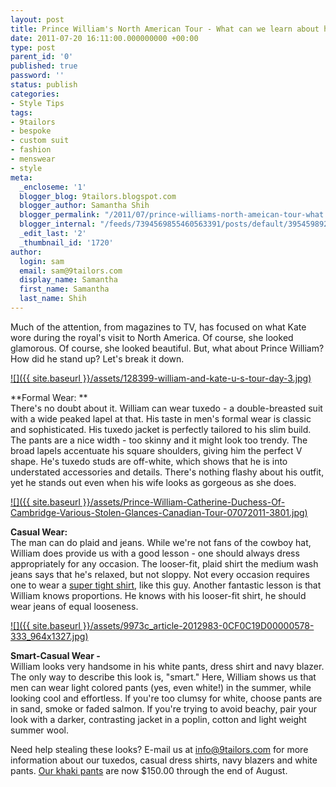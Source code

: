 ```yaml
---
layout: post
title: Prince William's North American Tour - What can we learn about his style preferences?
date: 2011-07-20 16:11:00.000000000 +00:00
type: post
parent_id: '0'
published: true
password: ''
status: publish
categories:
- Style Tips
tags:
- 9tailors
- bespoke
- custom suit
- fashion
- menswear
- style
meta:
  _encloseme: '1'
  blogger_blog: 9tailors.blogspot.com
  blogger_author: Samantha Shih
  blogger_permalink: "/2011/07/prince-williams-north-ameican-tour-what.html"
  blogger_internal: "/feeds/7394569855460563391/posts/default/3954598926061295528"
  _edit_last: '2'
  _thumbnail_id: '1720'
author:
  login: sam
  email: sam@9tailors.com
  display_name: Samantha
  first_name: Samantha
  last_name: Shih
---
```

Much of the attention, from magazines to TV, has focused on what Kate wore during the royal's visit to North America. Of course, she looked glamorous. Of course, she looked beautiful. But, what about Prince William? How did he stand up? Let's break it down.

[![]({{ site.baseurl }}/assets/128399-william-and-kate-u-s-tour-day-3.jpg)](http://img.ibtimes.com/www/data/images/full/2011/07/10/128399-william-and-kate-u-s-tour-day-3.jpg)

**Formal Wear: **  
There's no doubt about it. William can wear tuxedo - a double-breasted suit with a wide peaked lapel at that. His taste in men's formal wear is classic and sophisticated. His tuxedo jacket is perfectly tailored to his slim build. The pants are a nice width - too skinny and it might look too trendy. The broad lapels accentuate his square shoulders, giving him the perfect V shape. He's tuxedo studs are off-white, which shows that he is into understated accessories and details. There's nothing flashy about his outfit, yet he stands out even when his wife looks as gorgeous as she does.

[![]({{ site.baseurl }}/assets/Prince-William-Catherine-Duchess-Of-Cambridge-Various-Stolen-Glances-Canadian-Tour-07072011-3801.jpg)](http://cdn02.cdn.socialitelife.com/wp-content/uploads/2011/07/Prince-William-Catherine-Duchess-Of-Cambridge-Various-Stolen-Glances-Canadian-Tour-07072011-3801.jpg)

**Casual Wear:**  
The man can do plaid and jeans. While we're not fans of the cowboy hat, William does provide us with a good lesson - one should always dress appropriately for any occasion. The looser-fit, plaid shirt the medium wash jeans says that he's relaxed, but not sloppy. Not every occasion requires one to wear a [super tight shirt](http://img.alibaba.com/wsphoto/v0/454322825/Two-pocket-solid-color-shirt-2011-New-Slimline-Sexy-Stylish-Line-Patched-Casual-Shirt-Noble-Luxury.jpg), like this guy. Another fantastic lesson is that William knows proportions. He knows with his looser-fit shirt, he should wear jeans of equal looseness.

[![]({{ site.baseurl }}/assets/9973c_article-2012983-0CF0C19D00000578-333_964x1327.jpg)](http://hellousdaily.com/wp-content/plugins/RSSPoster_PRO/cache/9973c_article-2012983-0CF0C19D00000578-333_964x1327.jpg)

**Smart-Casual Wear -**  
William looks very handsome in his white pants, dress shirt and navy blazer. The only way to describe this look is, "smart." Here, William shows us that men can wear light colored pants (yes, even white!) in the summer, while looking cool and effortless. If you're too clumsy for white, choose pants are in sand, smoke or faded salmon. If you're trying to avoid beachy, pair your look with a darker, contrasting jacket in a poplin, cotton and light weight summer wool.

Need help stealing these looks? E-mail us at [info@9tailors.com](mailto:info@9tailors.com) for more information about our tuxedos, casual dress shirts, navy blazers and white pants. [Our khaki pants](http://9tailors.blogspot.com/2011/07/and-summer-gets-better-and-better.html) are now $150.00 through the end of August.